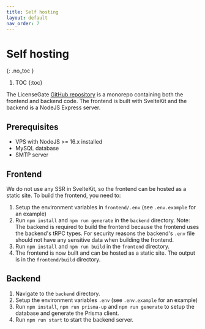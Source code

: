 ```yaml
---
title: Self hosting
layout: default
nav_order: 7
---
```


<!-- prettier-ignore-start -->
# Self hosting
{: .no_toc }
<!-- prettier-ignore-end -->

<!-- prettier-ignore -->
1. TOC 
{:toc}

The LicenseGate [GitHub repository](https://github.com/DevLeoko/license-gate) is
a monorepo containing both the frontend and backend code. The frontend is built
with SvelteKit and the backend is a NodeJS Express server.

## Prerequisites

- VPS with NodeJS >= 16.x installed
- MySQL database
- SMTP server

## Frontend

We do not use any SSR in SvelteKit, so the frontend can be hosted as a static
site. To build the frontend, you need to:

1. Setup the environment variables in `frontend/.env` (see `.env.example` for an
   example)
2. Run `npm install` and `npm run generate` in the `backend` directory. Note:
   The backend is required to build the frontend because the frontend uses the
   backend's tRPC types. For security reasons the backend's `.env` file should
   not have any sensitive data when building the frontend.
3. Run `npm install` and `npm run build` in the `frontend` directory.
4. The frontend is now built and can be hosted as a static site. The output is
   in the `frontend/build` directory.

## Backend

1. Navigate to the `backend` directory.
2. Setup the environment variables `.env` (see `.env.example` for an example)
3. Run `npm install`, `npm run prisma-up` and `npm run generate` to setup the
   database and generate the Prisma client.
4. Run `npm run start` to start the backend server.
